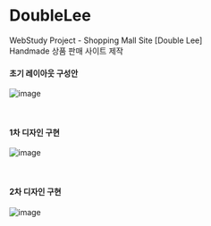 # DoubleLee
WebStudy Project - Shopping Mall Site [Double Lee] <br>
Handmade 상품 판매 사이트 제작 <br>

<h4>초기 레이아웃 구성안</h4>

![image](https://github.com/solji622/DoubleLee/assets/126930370/abc32451-61e5-4f97-bfc8-cfebdd151ee7)

<br>

<h4>1차 디자인 구현</h4>

![image](https://github.com/solji622/DoubleLee/assets/126930370/1a7badb8-aca4-48c5-83dd-80c028e011af)



<br>

<h4>2차 디자인 구현</h4>

![image](https://github.com/user-attachments/assets/59360862-069d-418a-b429-9d402222a651)

